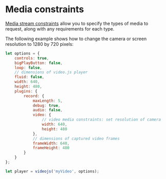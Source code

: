 # Media constraints

[Media stream constraints](https://developer.mozilla.org/en-US/docs/Web/API/MediaDevices/getUserMedia#Parameters)
allow you to specify the types of media to request, along with any requirements
for each type.

The following example shows how to change the camera or screen resolution to 1280 by 720
pixels:

```javascript
let options = {
    controls: true,
    bigPlayButton: false,
    loop: false,
    // dimensions of video.js player
    fluid: false,
    width: 640,
    height: 480,
    plugins: {
        record: {
            maxLength: 5,
            debug: true,
            audio: false,
            video: {
                // video media constraints: set resolution of camera
                width: 640,
                height: 480
            },
            // dimensions of captured video frames
            frameWidth: 640,
            frameHeight: 480
        }
    }
};

let player = videojs('myVideo', options);
```
